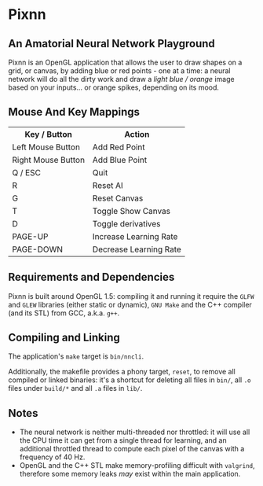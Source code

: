 <h1> Pixnn </h1>

<h2> An Amatorial Neural Network Playground </h2>

<p>
	Pixnn is an OpenGL application that allows the user to draw shapes
	on a grid, or canvas, by adding blue or red points - one at a time:
	a neural network will do all the dirty work and draw a
	<i>light blue / orange</i> image based on your inputs... or orange
	spikes, depending on its mood.
</p>

<h2> Mouse And Key Mappings </h2>

<table>
	<tr>
		<th> Key / Button </th>
		<th> Action </th>
	</tr>
	<tr> <td>Left Mouse Button</td>  <td>Add Red Point</td>          </tr>
	<tr> <td>Right Mouse Button</td> <td>Add Blue Point</td>         </tr>
	<tr> <td>Q / ESC</td>            <td>Quit</td>                   </tr>
	<tr> <td>R</td>                  <td>Reset AI</td>               </tr>
	<tr> <td>G</td>                  <td>Reset Canvas</td>           </tr>
	<tr> <td>T</td>                  <td>Toggle Show Canvas</td>     </tr>
	<tr> <td>D</td>                  <td>Toggle derivatives</td>     </tr>
	<tr> <td>PAGE-UP</td>            <td>Increase Learning Rate</td> </tr>
	<tr> <td>PAGE-DOWN</td>          <td>Decrease Learning Rate</td> </tr>
</table>

<h2> Requirements and Dependencies </h2>

<p>
	Pixnn is built around OpenGL 1.5: compiling it and running it
	require the <code>GLFW</code> and <code>GLEW</code> libraries
	(either static or dynamic), <code>GNU Make</code> and the C++
	compiler (and its STL) from GCC, a.k.a. <code>g++</code>.
</p>

<h2> Compiling and Linking </h2>

<p>
	The application's <code>make</code> target is <code>bin/nncli</code>.
</p> <p>
	Additionally, the makefile provides a phony target,
	<code>reset</code>, to remove all compiled or linked binaries:
	it's a shortcut for deleting all files in <code>bin/</code>,
	all <code>.o</code> files under <code>build/*</code> and
	all <code>.a</code> files in <code>lib/</code>.
</p>

<h2> Notes </h2>

<ul>
	<li> The neural network is neither multi-threaded nor throttled:
	     it will use all the CPU time it can get from a single thread
	     for learning, and an additional throttled thread to compute
	     each pixel of the canvas with a frequency of 40 Hz. </li>
	<li> OpenGL and the C++ STL make memory-profiling difficult with
	     <code>valgrind</code>, therefore some memory leaks <i>may</i>
	     exist within the main application. </li>
</ul>
